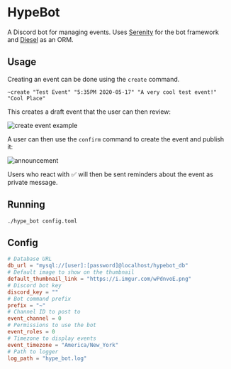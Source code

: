# HypeBot
A Discord bot for managing events. Uses [Serenity](https://github.com/serenity-rs/serenity) for the bot framework
and [Diesel](http://diesel.rs/) as an ORM.

## Usage
Creating an event can be done using the `create` command.
```
~create "Test Event" "5:35PM 2020-05-17" "A very cool test event!" "Cool Place"
```

This creates a draft event that the user can then review:

![create event example](https://i.imgur.com/9jTko9W.png)

A user can then use the `confirm` command to create the event and publish it:

![announcement](https://i.imgur.com/AeTE1v2.png)

Users who react with ✅ will then be sent reminders about the event as private message.

## Running
`./hype_bot config.toml`

## Config
```toml
# Database URL
db_url = "mysql://[user]:[password]@localhost/hypebot_db"
# Default image to show on the thumbnail
default_thumbnail_link = "https://i.imgur.com/wPdnvoE.png"
# Discord bot key
discord_key = ""
# Bot command prefix
prefix = "~"
# Channel ID to post to
event_channel = 0
# Permissions to use the bot
event_roles = 0
# Timezone to display events
event_timezone = "America/New_York"
# Path to logger
log_path = "hype_bot.log"
```
